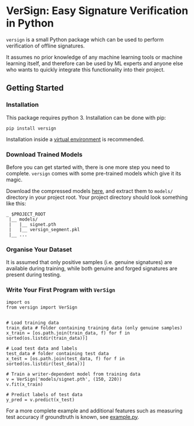 # VerSign: Easy Signature Verification in Python

```versign``` is a small Python package which can be used to perform verification of offline signatures.

It assumes no prior knowledge of any machine learning tools or machine learning itself, and therefore can be used by ML experts and anyone else who wants to quickly integrate this functionality into their project.

## Getting Started
### Installation
This package requires python 3. Installation can be done with pip:
```
pip install versign
```

Installation inside a [virtual environment](https://packaging.python.org/guides/installing-using-pip-and-virtual-environments/) is recommended.

### Download Trained Models
Before you can get started with, there is one more step you need to complete. ```versign``` comes with some pre-trained models which give it its magic.

Download the compressed models [here](https://drive.google.com/file/d/1qPri1_aWoZKu_EErq6xW_AD9EoCe2fb3/view?usp=sharing), and extract them to ```models/``` directory in your project root. Your project directory should look something like this:
```
_ $PROJECT_ROOT
 |__ models/
 |   |__ signet.pth
 |   |__ versign_segment.pkl
 |__ ...
```

### Organise Your Dataset
It is assumed that only positive samples (i.e. genuine signatures) are available during training, while both genuine and forged signatures are present during testing.

### Write Your First Program with ```VerSign```
```
import os
from versign import VerSign


# Load training data
train_data # folder containing training data (only genuine samples)
x_train = [os.path.join(train_data, f) for f in sorted(os.listdir(train_data))]

# Load test data and labels
test_data # folder containing test data
x_test = [os.path.join(test_data, f) for f in sorted(os.listdir(test_data))]

# Train a writer-dependent model from training data
v = VerSign('models/signet.pth', (150, 220))
v.fit(x_train)

# Predict labels of test data
y_pred = v.predict(x_test)
```

For a more complete example and additional features such as measuring test accuracy if groundtruth is known, see [example.py](./example.py).
